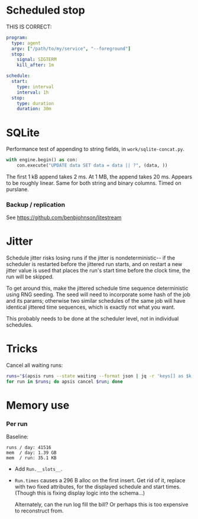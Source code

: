 # Scheduled stop

THIS IS CORRECT:
```yaml
program:
  type: agent
  argv: ["/path/to/my/service", "--foreground"]
  stop:
    signal: SIGTERM
    kill_after: 1m

schedule:
  start:
    type: interval
    interval: 1h
  stop:
    type: duration
    duration: 30m
```



# SQLite

Performance test of appending to string fields, in `work/sqlite-concat.py`.

```py
with engine.begin() as con:
    con.execute("UPDATE data SET data = data || ?", (data, ))
```

The first 1 kB append takes 2 ms.  At 1 MB, the append takes 20 ms.  Appears to
be roughly linear.  Same for both string and binary columns.  Timed on purslane.

### Backup / replication

See https://github.com/benbjohnson/litestream




# Jitter

Schedule jitter risks losing runs if the jitter is nondeterministic-- if the
scheduler is restarted before the jittered run starts, and on restart a new
jitter value is used that places the run's start time before the clock time, the
run will be skipped.

To get around this, make the jittered schedule time sequence deterministic using
RNG seeding.  The seed will need to incorporate some hash of the job and its
params; otherwise two similar schedules of the same job will have identical
jittered time sequences, which is exactly not what you want. 

This probably needs to be done at the scheduler level, not in individual
schedules.


# Tricks

Cancel all waiting runs:
```sh
runs="$(apsis runs --state waiting --format json | jq -r 'keys[] as $k | "\($k)"' )"
for run in $runs; do apsis cancel $run; done
```


# Memory use

### Per run

Baseline:
```
runs / day: 41516
mem  / day: 1.39 GB
mem  / run: 35.1 KB
```

- Add `Run.__slots__`.

- `Run.times` causes a 296 B alloc on the first insert.  Get rid of it, replace
  with two fixed attributes, for the displayed schedule and start times.
  (Though this is fixing display logic into the schema...)

  Alternately, can the run log fill the bill?  Or perhaps this is too expensive
  to reconstruct from.


